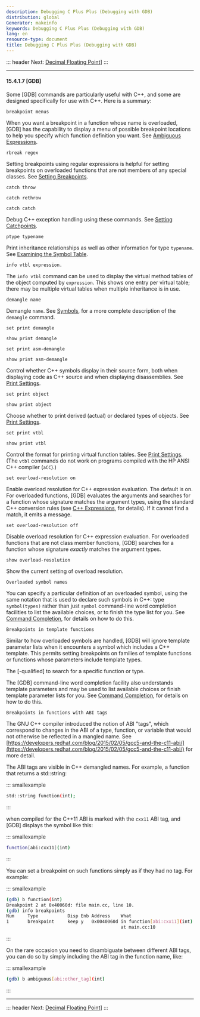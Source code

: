 ```yaml
---
description: Debugging C Plus Plus (Debugging with GDB)
distribution: global
Generator: makeinfo
keywords: Debugging C Plus Plus (Debugging with GDB)
lang: en
resource-type: document
title: Debugging C Plus Plus (Debugging with GDB)
---
```

::: header
Next: [Decimal Floating Point](Decimal-Floating-Point.html#Decimal-Floating-Point)]
:::

---

#### 15.4.1.7 [GDB]

Some [GDB] commands are particularly useful with C++, and some are designed specifically for use with C++. Here is a summary:

`breakpoint menus`

When you want a breakpoint in a function whose name is overloaded, [GDB] has the capability to display a menu of possible breakpoint locations to help you specify which function definition you want. See [Ambiguous Expressions](Ambiguous-Expressions.html#Ambiguous-Expressions).

`rbreak regex`

Setting breakpoints using regular expressions is helpful for setting breakpoints on overloaded functions that are not members of any special classes. See [Setting Breakpoints](Set-Breaks.html#Set-Breaks).

`catch throw`

`catch rethrow`

`catch catch`

Debug C++ exception handling using these commands. See [Setting Catchpoints](Set-Catchpoints.html#Set-Catchpoints).

`ptype typename`

Print inheritance relationships as well as other information for type `typename`. See [Examining the Symbol Table](Symbols.html#Symbols).

`info vtbl expression.`

The `info vtbl` command can be used to display the virtual method tables of the object computed by `expression`. This shows one entry per virtual table; there may be multiple virtual tables when multiple inheritance is in use.

`demangle name`

Demangle `name`. See [Symbols](Symbols.html#Symbols), for a more complete description of the `demangle` command.

`set print demangle`

`show print demangle`

`set print asm-demangle`

`show print asm-demangle`

Control whether C++ symbols display in their source form, both when displaying code as C++ source and when displaying disassemblies. See [Print Settings](Print-Settings.html#Print-Settings).

`set print object`

`show print object`

Choose whether to print derived (actual) or declared types of objects. See [Print Settings](Print-Settings.html#Print-Settings).

`set print vtbl`

`show print vtbl`

Control the format for printing virtual function tables. See [Print Settings](Print-Settings.html#Print-Settings). (The `vtbl` commands do not work on programs compiled with the HP ANSI C++ compiler (`aCC`).)

`set overload-resolution on`

Enable overload resolution for C++ expression evaluation. The default is on. For overloaded functions, [GDB] evaluates the arguments and searches for a function whose signature matches the argument types, using the standard C++ conversion rules (see [C++ Expressions](C-Plus-Plus-Expressions.html#C-Plus-Plus-Expressions), for details). If it cannot find a match, it emits a message.

`set overload-resolution off`

Disable overload resolution for C++ expression evaluation. For overloaded functions that are not class member functions, [GDB] searches for a function whose signature *exactly* matches the argument types.

`show overload-resolution`

Show the current setting of overload resolution.

`Overloaded symbol names`

You can specify a particular definition of an overloaded symbol, using the same notation that is used to declare such symbols in C++: type `symbol(types)` rather than just `symbol` command-line word completion facilities to list the available choices, or to finish the type list for you. See [Command Completion](Completion.html#Completion), for details on how to do this.

`Breakpoints in template functions`

Similar to how overloaded symbols are handled, [GDB] will ignore template parameter lists when it encounters a symbol which includes a C++ template. This permits setting breakpoints on families of template functions or functions whose parameters include template types.

The [-qualified] to search for a specific function or type.

The [GDB] command-line word completion facility also understands template parameters and may be used to list available choices or finish template parameter lists for you. See [Command Completion](Completion.html#Completion), for details on how to do this.

`Breakpoints in functions with ABI tags`

The GNU C++ compiler introduced the notion of ABI "tags", which correspond to changes in the ABI of a type, function, or variable that would not otherwise be reflected in a mangled name. See [https://developers.redhat.com/blog/2015/02/05/gcc5-and-the-c11-abi/](https://developers.redhat.com/blog/2015/02/05/gcc5-and-the-c11-abi/) for more detail.

The ABI tags are visible in C++ demangled names. For example, a function that returns a std::string:

::: smallexample

```bash
std::string function(int);
```

:::

when compiled for the C++11 ABI is marked with the `cxx11` ABI tag, and [GDB] displays the symbol like this:

::: smallexample

```bash
function[abi:cxx11](int)
```

:::

You can set a breakpoint on such functions simply as if they had no tag. For example:

::: smallexample

```bash
(gdb) b function(int)
Breakpoint 2 at 0x40060d: file main.cc, line 10.
(gdb) info breakpoints
Num     Type           Disp Enb Address    What
1       breakpoint     keep y   0x0040060d in function[abi:cxx11](int)
                                           at main.cc:10
```

:::

On the rare occasion you need to disambiguate between different ABI tags, you can do so by simply including the ABI tag in the function name, like:

::: smallexample

```bash
(gdb) b ambiguous[abi:other_tag](int)
```

:::

---

::: header
Next: [Decimal Floating Point](Decimal-Floating-Point.html#Decimal-Floating-Point)]
:::
